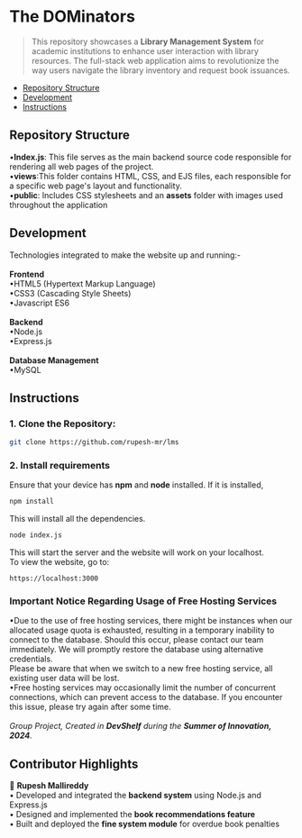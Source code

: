 # The DOMinators
> This repository showcases a **Library Management System** for academic institutions to enhance user interaction with library resources. The full-stack web application aims to revolutionize the way users navigate the library inventory and request book issuances.
+ [Repository Structure](#repository)
+ [Development](#Development)
+ [Instructions](#instructions)
## Repository Structure
•**Index.js**: This file serves as the main backend source code responsible for rendering all web pages of the project.<br/>
•**views**:This folder contains HTML, CSS, and EJS files, each responsible for a specific web page's layout and functionality.<br/>
•**public**: Includes CSS stylesheets and an **assets** folder with images used throughout the application<br/>
## Development
Technologies integrated to make the website up and running:-<br/>
<br/>
**Frontend**<br/>
•HTML5 (Hypertext Markup Language)<br/>
•CSS3 (Cascading Style Sheets)<br/>
•Javascript ES6<br/>
<br/>
**Backend**<br/>
•Node.js<br/>
•Express.js<br/>
<br/>
**Database Management**<br/>
•MySQL<br/>
## Instructions
### 1.	Clone the Repository:
```bash
git clone https://github.com/rupesh-mr/lms
```
### 2. Install requirements
Ensure that your device has **npm** and **node** installed.
If it is installed,
```bash
npm install
```
This will install all the dependencies.
```bash
node index.js
```
This will start the server and the website will work on your localhost.<br/>
To view the website, go to:
```
https://localhost:3000

```
### Important Notice Regarding Usage of Free Hosting Services
•Due to the use of free hosting services, there might be instances when our allocated usage quota is exhausted, resulting in a temporary inability to connect to the database. Should this occur, please contact our team immediately. We will promptly restore the database using alternative credentials.<br/>
Please be aware that when we switch to a new free hosting service, all existing user data will be lost.<br/>
•Free hosting services may occasionally limit the number of concurrent connections, which can prevent access to the database. If you encounter this issue, please try again after some time.<br/>
<br/>
*Group Project, Created in **DevShelf** during the **Summer of Innovation, 2024**.*

## Contributor Highlights

👤 **Rupesh Mallireddy**  
• Developed and integrated the **backend system** using Node.js and Express.js  
• Designed and implemented the **book recommendations feature**  
• Built and deployed the **fine system module** for overdue book penalties 

